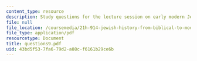 ```yaml
---
content_type: resource
description: Study questions for the lecture session on early modern Jewry.
file: null
file_location: /coursemedia/21h-914-jewish-history-from-biblical-to-modern-times-fall-2007/43bd5f537fa679d2a08cf6161b29ce6b_questions9.pdf
file_type: application/pdf
resourcetype: Document
title: questions9.pdf
uid: 43bd5f53-7fa6-79d2-a08c-f6161b29ce6b
---
```

